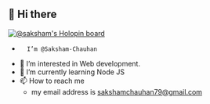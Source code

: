 ##  👋 Hi there
[![@saksham's Holopin board](https://holopin.me/saksham)](https://holopin.io/@saksham)



-       I’m @Saksham-Chauhan
- 👀 I’m interested in Web development.
- 🌱 I’m currently learning Node JS
- 📫 How to reach me 
   - my email address is sakshamchauhan79@gmail.com
